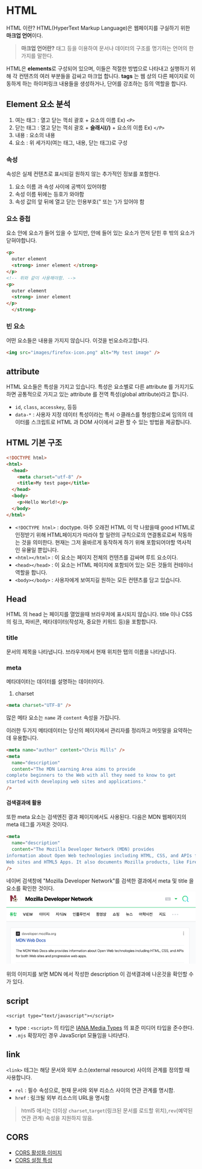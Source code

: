 # HTML

HTML 이란?
HTML(HyperText Markup Language)은 웹페이지를 구실하기 위한 **마크업 언어**이다.

> **마크업 언어란?** 태그 등을 이용하여 문서나 데이터의 구조를 명기하는 언어의 한 가지를 말한다.

HTML은 **elements**로 구성되어 있으며, 이들은 적절한 방법으로 나타내고 실행하기 위해 각 컨텐츠의 여러 부분들을 감싸고 마크업 합니다. **tags** 는 웹 상의 다른 페이지로 이동하게 하는 하이퍼링크 내용들을 생성하거나, 단어를 강조하는 등의 역할을 합니다.

## Element 요소 분석

1. 여는 태그 : 열고 닫는 꺽쇠 괄호 + 요소의 이름 Ex) `<P>`
2. 닫는 태그 : 열고 닫는 꺽쇠 괄호 + **슬래시(/)** + 요소의 이름 Ex) `</P>`
3. 내용 : 요소의 내용
4. 요소 : 위 세가지(여는 태그, 내용, 닫는 태그)로 구성

### 속성

속성은 실제 컨텐츠로 표시되길 원하지 않는 추가적인 정보를 포함한다.

1. 요소 이름 과 속성 사이에 공백이 있어야함
2. 속성 이름 뒤에는 등호가 와야함
3. 속성 값의 앞 뒤에 열고 닫는 인용부호(" 또는 ')가 있어야 함

### 요소 중첩

요소 안에 요소가 들어 있을 수 있지만, 안에 들어 있는 요소가 먼저 닫힌 후 밖의 요소가 닫혀야합니다.

```html
<p>
  outer element
  <strong> inner element </strong>
</p>
<!-- 위와 같이 사용해야함. -->
<p>
  outer element
  <strong> inner element
</p>
  </strong>
```

### 빈 요소

어떤 요소들은 내용을 가지지 않습니다. 이것을 빈요소라고합니다.

```html
<img src="images/firefox-icon.png" alt="My test image" />
```

## attribute

HTML 요소들은 특성을 가지고 있습니다. 특성은 요소별로 다른 attribute 를 가지기도 하면 공통적으로 가지고 있는 attribute 를 전역 특성(global attribute)라고 합니다.

- `id`, `class`, `accesskey`, 등등
- `data-*` : 사용자 지정 데이터 특성이라는 특서 ㅇ클래스를 형성함으로써 임의의 데이터를 스크립트로 HTML 과 DOM 사이에서 교환 할 수 있는 방법을 제공합니다.

## HTML 기본 구조

```html
<!DOCTYPE html>
<html>
  <head>
    <meta charset="utf-8" />
    <title>My test page</title>
  </head>
  <body>
    <p>Hello World!</p>
  </body>
</html>
```

- `<!DOCTYPE html>` : doctype. 아주 오래전 HTML 이 막 나왔을때 good HTML로 인정받기 위해 HTML페이지가 따라야 할 일련의 규칙으로의 연결통로로써 작동하는 것을 의미한다. 현재는 그저 올바르게 동작하게 하기 위해 포함되어야할 역사적인 유뮬일 뿐입니다.
- `<html></html>` : 이 요소는 페이지 전체의 컨텐츠를 감싸며 루트 요소이다.
- `<head></head>` : 이 요소는 HTML 페이지에 포함되어 있는 모든 것들의 컨테이너 역할을 합니다.
- `<body></body>` : 사용자에게 보여지길 원하는 모든 컨텐츠를 담고 있습니다.

## Head

HTML 의 head 는 페이지를 열었을때 브라우저에 표시되지 않습니다. title 이나 CSS의 링크, 파비콘, 메타데이터(작성자, 중요한 키워드 등)을 포함합니다.

### title

문서의 제목을 나타냅니다. 브라우저에서 현재 위치한 탭의 이름을 나타냅니다.

### meta

메타데이터는 데이터를 설명하는 데이터이다.

1. charset

```html
<meta charset="UTF-8" />
```

많은 메타 요소는 `name` 과 `content` 속성을 가집니다.

이러한 두가지 메타데이터는 당신의 페이지에서 관리자를 정리하고 머릿말을 요약하는데 유용합니다.

```html
<meta name="author" content="Chris Mills" />
<meta
  name="description"
  content="The MDN Learning Area aims to provide
complete beginners to the Web with all they need to know to get
started with developing web sites and applications."
/>
```

#### 검색결과에 활용

또한 meta 요소는 검색엔진 결과 페이지에서도 사용된다.
다음은 MDN 웹페이지의 meta 테그를 가져온 것이다.

```html
<meta
  name="description"
  content="The Mozilla Developer Network (MDN) provides
information about Open Web technologies including HTML, CSS, and APIs for both
Web sites and HTML5 Apps. It also documents Mozilla products, like Firefox OS."
/>
```

네이버 검색창에 "Mozilla Developer Network"를 검색한 결과에서 meta 및 title 을 요소를 확인한 것이다.
![브라우저 검색결과](./browserSearchResult.png)

위의 이미지를 보면 MDN 에서 작성한 description 이 검색결과에 나온것을 확인할 수가 있다.

## script

`<script type="text/javascript"></script>`

- type : `<script>` 의 타입은 [IANA Media Types](https://www.iana.org/assignments/media-types/media-types.xhtml) 의 표준 미디어 타입을 준수한다.
- `.mjs` 확장자인 경우 JavaScript 모듈임을 나타낸다.

## link

`<link>` 테그는 해당 문서와 외부 소스(external resource) 사이의 관계를 정의할 때 사용합니다.

- `rel` : 필수 속성으로, 현재 문서와 외부 리소스 사이의 연관 관계를 명시함.
- `href` : 링크될 외부 리소스의 URL을 명시함

> html5 에서는 더이상 `charset`,`target`(링크된 문서를 로드할 위치),`rev`(예약된 연관 관계) 속성을 지원하지 않음.

## CORS

- [CORS 활성화 이미지](https://developer.mozilla.org/ko/docs/Web/HTML/CORS_enabled_image)
- [CORS 설정 특성](https://developer.mozilla.org/ko/docs/Web/HTML/Attributes/crossorigin)
